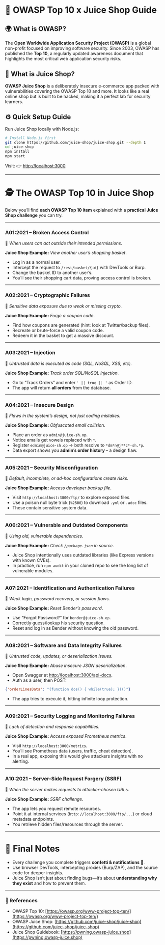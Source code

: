 # 🔐 OWASP Top 10 x Juice Shop Guide

## 🌍 What is OWASP?
The **Open Worldwide Application Security Project (OWASP)** is a global non-profit focused on improving software security. Since 2003, OWASP has published the **Top 10**, a regularly updated awareness document that highlights the most critical web application security risks.

## 🍊 What is Juice Shop?
**OWASP Juice Shop** is a deliberately insecure e-commerce app packed with vulnerabilities covering the OWASP Top 10 and more. It looks like a real online shop but is built to be hacked, making it a perfect lab for security learners.

## ⚙️ Quick Setup Guide
Run Juice Shop locally with Node.js:

```bash
# Install Node.js first
git clone https://github.com/juice-shop/juice-shop.git --depth 1
cd juice-shop
npm install
npm start
```

Visit: 👉 [http://localhost:3000](http://localhost:3000)

---

# 🕵️ The OWASP Top 10 in Juice Shop

Below you’ll find **each OWASP Top 10 item** explained with a **practical Juice Shop challenge** you can try.

---

### **A01:2021 – Broken Access Control**
🔑 *When users can act outside their intended permissions.*

**Juice Shop Example:** *View another user’s shopping basket*.
- Log in as a normal user.
- Intercept the request to `/rest/basket/{id}` with DevTools or Burp.
- Change the basket ID to another user’s.
- You’ll see their shopping cart data, proving access control is broken.

---

### **A02:2021 – Cryptographic Failures**
🔑 *Sensitive data exposure due to weak or missing crypto.*

**Juice Shop Example:** *Forge a coupon code*.
- Find how coupons are generated (hint: look at Twitter/backup files).
- Recreate or brute-force a valid coupon code.
- Redeem it in the basket to get a massive discount.

---

### **A03:2021 – Injection**
🔑 *Untrusted data is executed as code (SQL, NoSQL, XSS, etc).*

**Juice Shop Example:** *Track order SQL/NoSQL injection*.
- Go to “Track Orders” and enter `' || true || '` as Order ID.
- The app will return **all orders** from the database.

---

### **A04:2021 – Insecure Design**
🔑 *Flaws in the system’s design, not just coding mistakes.*

**Juice Shop Example:** *Obfuscated email collision*.
- Place an order as `admin@juice-sh.op`.
- Notice emails get vowels replaced with `*`.
- Register `edmin@juice-sh.op` → both resolve to `*dm*n@j**c*-sh.*p`.
- Data export shows you **admin’s order history** – a design flaw.

---

### **A05:2021 – Security Misconfiguration**
🔑 *Default, incomplete, or ad-hoc configurations create risks.*

**Juice Shop Example:** *Access developer backup file*.
- Visit `http://localhost:3000/ftp/` to explore exposed files.
- Use a poison null byte trick (`%2500`) to download `.yml` or `.adoc` files.
- These contain sensitive system data.

---

### **A06:2021 – Vulnerable and Outdated Components**
🔑 *Using old, vulnerable dependencies.*

**Juice Shop Example:** *Check `/package.json` in source*.
- Juice Shop intentionally uses outdated libraries (like Express versions with known CVEs).
- In practice, run `npm audit` in your cloned repo to see the long list of vulnerable modules.

---

### **A07:2021 – Identification and Authentication Failures**
🔑 *Weak login, password recovery, or session flaws.*

**Juice Shop Example:** *Reset Bender’s password*.
- Use “Forgot Password?” for `bender@juice-sh.op`.
- Correctly guess/lookup his security question.
- Reset and log in as Bender without knowing the old password.

---

### **A08:2021 – Software and Data Integrity Failures**
🔑 *Untrusted code, updates, or deserialization issues.*

**Juice Shop Example:** *Abuse insecure JSON deserialization*.
- Open Swagger at [http://localhost:3000/api-docs](http://localhost:3000/api-docs).
- Auth as a user, then POST:
```json
{"orderLinesData": "(function dos() { while(true); })()"}
```
- The app tries to execute it, hitting infinite loop protection.

---

### **A09:2021 – Security Logging and Monitoring Failures**
🔑 *Lack of detection and response capabilities.*

**Juice Shop Example:** *Access exposed Prometheus metrics*.
- Visit `http://localhost:3000/metrics`.
- You’ll see Prometheus data (users, traffic, cheat detection).
- In a real app, exposing this would give attackers insights with no alerting.

---

### **A10:2021 – Server-Side Request Forgery (SSRF)**
🔑 *When the server makes requests to attacker-chosen URLs.*

**Juice Shop Example:** *SSRF challenge*.
- The app lets you request remote resources.
- Point it at internal services (`http://localhost:3000/ftp/...`) or cloud metadata endpoints.
- You retrieve hidden files/resources through the server.

---

# 🎯 Final Notes
- Every challenge you complete triggers **confetti & notifications** 🎉.
- Use browser DevTools, intercepting proxies (Burp/ZAP), and the source code for deeper insights.
- Juice Shop isn’t just about finding bugs—it’s about **understanding why they exist** and how to prevent them.

---

### 🔗 References
- OWASP Top 10: [https://owasp.org/www-project-top-ten/](https://owasp.org/www-project-top-ten/)
- OWASP Juice Shop: [https://github.com/juice-shop/juice-shop](https://github.com/juice-shop/juice-shop)
- Juice Shop Guidebook: [https://pwning.owasp-juice.shop](https://pwning.owasp-juice.shop)
